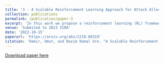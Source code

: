 ```yaml
---
title: '3 - A Scalable Reinforcement Learning Approach for Attack Allocation in Swarm to Swarm Engagement Problems'
collection: publications
permalink: /publication/paper-3
excerpt: 'In this work we propose a reinforcement learning (RL) framework that controls the density of a large-scale swarm for engaging with adversarial swarm attacks. Although there is a significant amount of existing work in applying artificial intelligence methods to swarm control, analysis of interactions between two adversarial swarms is a rather understudied area. Most of the existing work in this subject develop strategies by making hard assumptions regarding the strategy and dynamics of the adversarial swarm. Our main contribution is the formulation of the swarm to swarm engagement problem as a Markov Decision Process and development of RL algorithms that can compute engagement strategies without the knowledge of strategy/dynamics of the adversarial swarm. Simulation results show that the developed framework can handle a wide array of large-scale engagement scenarios in an efficient manner.'
venue: 'Submited to 2023 ICRA'
date: '2022-10-15'
paperurl: 'https://arxiv.org/abs/2210.08319'
citation: 'Demir, Umut, and Nazim Kemal Ure. "A Scalable Reinforcement Learning Approach for Attack Allocation in Swarm to Swarm Engagement Problems." arXiv preprint arXiv:2210.08319 (2022).'
---
```

[Download paper here](https://arxiv.org/abs/2210.08319)
